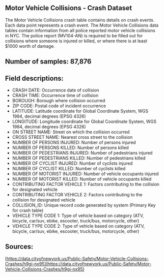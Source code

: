 ## Motor Vehicle Collisions - Crash Dataset

The Motor Vehicle Collisions crash table contains details on crash events. Each data point represents a crash event. The Motor Vehicle Collisions data tables contain information from all police reported motor vehicle collisions in NYC. The police report (MV104-AN) is required to be filled out for collisions where someone is injured or killed, or where there is at least $1000 worth of damage.

## Number of samples: 87,876

## Field descriptions:

- CRASH DATE: Occurrence date of collision
- CRASH TIME: Occurrence time of collision
- BOROUGH: Borough where collision occurred
- ZIP CODE: Postal code of incident occurrence
- LATITUDE: Latitude coordinate for Global Coordinate System, WGS 1984, decimal degrees (EPSG 4326)
- LONGITUDE: Longitude coordinate for Global Coordinate System, WGS 1984, decimal degrees (EPSG 4326)
- ON STREET NAME: Street on which the collision occurred
- CROSS STREET NAME: Nearest cross street to the collision
- NUMBER OF PERSONS INJURED: Number of persons injured
- NUMBER OF PERSONS KILLED: Number of persons killed
- NUMBER OF PEDESTRIANS INJURED: Number of pedestrians injured
- NUMBER OF PEDESTRIANS KILLED: Number of pedestrians  killed
- NUMBER OF CYCLIST INJURED: Number of cyclists injured
- NUMBER OF CYCLIST KILLED: Number of cyclists killed
- NUMBER OF MOTORIST INJURED: Number of vehicle occupants injured
- NUMBER OF MOTORIST KILLED: Number of vehicle occupants killed
- CONTRIBUTING FACTOR VEHICLE 1: Factors contributing to the collision for designated vehicle
- CONTRIBUTING FACTOR VEHICLE 2: Factors contributing to the collision for designated vehicle
- COLLISION_ID: Unique record code generated by system (Primary Key for crash table)
- VEHICLE TYPE CODE 1: Type of vehicle based on category (ATV, bicycle, car/suv, ebike, escooter, truck/bus, motorcycle, other)
- VEHICLE TYPE CODE 2: Type of vehicle based on category (ATV, bicycle, car/suv, ebike, escooter, truck/bus, motorcycle, other)

## Sources:

[https://data.cityofnewyork.us/Public-Safety/Motor-Vehicle-Collisions-Crashes/h9gi-nx95](https://data.cityofnewyork.us/Public-Safety/Motor-Vehicle-Collisions-Crashes/h9gi-nx95)
